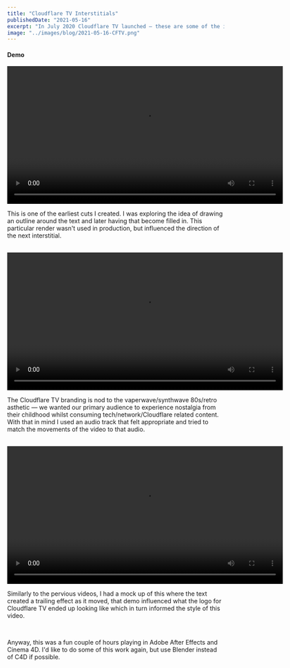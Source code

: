 ```yaml
---
title: "Cloudflare TV Interstitials"
publishedDate: "2021-05-16"
excerpt: "In July 2020 Cloudflare TV launched — these are some of the interstitial videos I created."
image: "../images/blog/2021-05-16-CFTV.png"
---
```


#### Demo

<video width="640" height="320" controls>
  <source src="../videos/blog/CFTV.mp4" type="video/mp4">
Your browser does not support the video tag.
</video>

<p>This is one of the earliest cuts I created. I was exploring the idea of drawing an outline around the text and later having that become filled in. This particular render wasn't used in production, but influenced the direction of the next interstitial.</p>
</br>

<video width="640" height="320" controls>
  <source src="../videos/blog/3D_Filled.mp4" type="video/mp4">
Your browser does not support the video tag.
</video>

<p>The Cloudflare TV branding is nod to the vaperwave/synthwave 80s/retro asthetic — we wanted our primary audience to experience nostalgia from their childhood whilst consuming tech/network/Cloudflare related content. With that in mind I used an audio track that felt appropriate and tried to match the movements of the video to that audio.</p>
</br>

<video width="640" height="320" controls>
  <source src="../videos/blog/Outline_Y_StayTuned.mp4" type="video/mp4">
Your browser does not support the video tag.
</video>

<p>Similarly to the pervious videos, I had a mock up of this where the text created a trailing effect as it moved, that demo influenced what the logo for Cloudflare TV ended up looking like  which in turn informed the style of this video.</p>
</br>

<p>Anyway, this was a fun couple of hours playing in Adobe After Effects and Cinema 4D. I'd like to do some of this work again, but use Blender instead of C4D if possible.</p>
</br>
